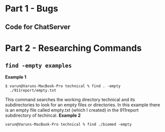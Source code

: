 # Part 1 - Bugs
## Code for ChatServer
# Part 2 - Researching Commands
## ```find -empty examples```
**Example 1**
```
$ varun@Varuns-MacBook-Pro technical % find . -empty
  ./911report/empty.txt
```
This command searches the working directory technical and its subdirectories to look for an empty files or directories. In this example there is an empty file called empty.txt (which I created) in the 911report subdirectory of techincal.
**Example 2**
```
varun@Varuns-MacBook-Pro technical % find ./biomed -empty
```
